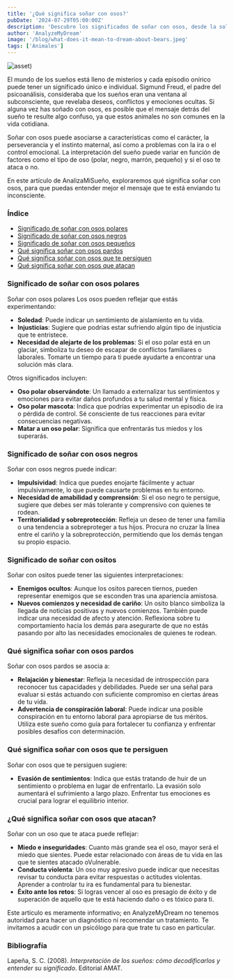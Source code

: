 ```yaml
---
title: '¿Qué significa soñar con osos?'
pubDate: '2024-07-29T05:00:00Z'
description: 'Descubre los significados de soñar con osos, desde la soledad y la ira hasta la perseverancia y el éxito.'
author: 'AnalyzeMyDream'
image: '/blog/what-does-it-mean-to-dream-about-bears.jpeg'
tags: ['Animales']
---
```


![asset](/blog/what-does-it-mean-to-dream-about-bears.jpeg))

El mundo de los sueños está lleno de misterios y cada episodio onírico puede tener un significado único e individual. Sigmund Freud, el padre del psicoanálisis, consideraba que los sueños eran una ventana al subconsciente, que revelaba deseos, conflictos y emociones ocultas. Si alguna vez has soñado con osos, es posible que el mensaje detrás del sueño te resulte algo confuso, ya que estos animales no son comunes en la vida cotidiana.

Soñar con osos puede asociarse a características como el carácter, la perseverancia y el instinto maternal, así como a problemas con la ira o el control emocional. La interpretación del sueño puede variar en función de factores como el tipo de oso (polar, negro, marrón, pequeño) y si el oso te ataca o no.

En este artículo de AnalizaMiSueño, exploraremos qué significa soñar con osos, para que puedas entender mejor el mensaje que te está enviando tu inconsciente.

### Índice

- [Significado de soñar con osos polares](#significado-de-soñar-con-osos-polares)
- [Significado de soñar con osos negros](#significado-de-soñar-con-osos-negros)
- [Significado de soñar con osos pequeños](#significado-de-soñar-con-osos-pequenos)
- [Qué significa soñar con osos pardos](#que-significa-soñar-con-osos-pardos)
- [Qué significa soñar con osos que te persiguen](#que-significa-soñar-con-osos-que-te-persiguen)
- [Qué significa soñar con osos que atacan](#que-significa-soñar-con-osos-que-atacan)

### Significado de soñar con osos polares

Soñar con osos polares Los osos pueden reflejar que estás experimentando:

- **Soledad**: Puede indicar un sentimiento de aislamiento en tu vida.
- **Injusticias**: Sugiere que podrías estar sufriendo algún tipo de injusticia que te entristece.
- **Necesidad de alejarte de los problemas**: Si el oso polar está en un glaciar, simboliza tu deseo de escapar de conflictos familiares o laborales. Tomarte un tiempo para ti puede ayudarte a encontrar una solución más clara.

Otros significados incluyen:

- **Oso polar observándote**: Un llamado a externalizar tus sentimientos y emociones para evitar daños profundos a tu salud mental y física.
- **Oso polar mascota**: Indica que podrías experimentar un episodio de ira o pérdida de control. Sé consciente de tus reacciones para evitar consecuencias negativas.
- **Matar a un oso polar**: Significa que enfrentarás tus miedos y los superarás.

### Significado de soñar con osos negros

Soñar con osos negros puede indicar:

- **Impulsividad**: Indica que puedes enojarte fácilmente y actuar impulsivamente, lo que puede causarte problemas en tu entorno.
- **Necesidad de amabilidad y comprensión**: Si el oso negro te persigue, sugiere que debes ser más tolerante y comprensivo con quienes te rodean.
- **Territorialidad y sobreprotección**: Refleja un deseo de tener una familia o una tendencia a sobreproteger a tus hijos. Procura no cruzar la línea entre el cariño y la sobreprotección, permitiendo que los demás tengan su propio espacio.

### Significado de soñar con ositos

Soñar con ositos puede tener las siguientes interpretaciones:

- **Enemigos ocultos**: Aunque los ositos parecen tiernos, pueden representar enemigos que se esconden tras una apariencia amistosa.
- **Nuevos comienzos y necesidad de cariño**: Un osito blanco simboliza la llegada de noticias positivas y nuevos comienzos. También puede indicar una necesidad de afecto y atención. Reflexiona sobre tu comportamiento hacia los demás para asegurarte de que no estás pasando por alto las necesidades emocionales de quienes te rodean.

### Qué significa soñar con osos pardos

Soñar con osos pardos se asocia a:

- **Relajación y bienestar**: Refleja la necesidad de introspección para reconocer tus capacidades y debilidades. Puede ser una señal para evaluar si estás actuando con suficiente compromiso en ciertas áreas de tu vida.
- **Advertencia de conspiración laboral**: Puede indicar una posible conspiración en tu entorno laboral para apropiarse de tus méritos. Utiliza este sueño como guía para fortalecer tu confianza y enfrentar posibles desafíos con determinación.

### Qué significa soñar con osos que te persiguen

Soñar con osos que te persiguen sugiere:

- **Evasión de sentimientos**: Indica que estás tratando de huir de un sentimiento o problema en lugar de enfrentarlo. La evasión solo aumentará el sufrimiento a largo plazo. Enfrentar tus emociones es crucial para lograr el equilibrio interior.

### ¿Qué significa soñar con osos que atacan?

Soñar con un oso que te ataca puede reflejar:

- **Miedo e inseguridades**: Cuanto más grande sea el oso, mayor será el miedo que sientes. Puede estar relacionado con áreas de tu vida en las que te sientes atacado oVulnerable.
- **Conducta violenta**: Un oso muy agresivo puede indicar que necesitas revisar tu conducta para evitar respuestas o actitudes violentas. Aprender a controlar tu ira es fundamental para tu bienestar.
- **Éxito ante los retos**: Si logras vencer al oso es presagio de éxito y de superación de aquello que te está haciendo daño o es tóxico para ti.

Este artículo es meramente informativo; en AnalyzeMyDream no tenemos autoridad para hacer un diagnóstico ni recomendar un tratamiento. Te invitamos a acudir con un psicólogo para que trate tu caso en particular.

### Bibliografía

Lapeña, S. C. (2008). *Interpretación de los sueños: cómo decodificarlos y entender su significado*. Editorial AMAT.